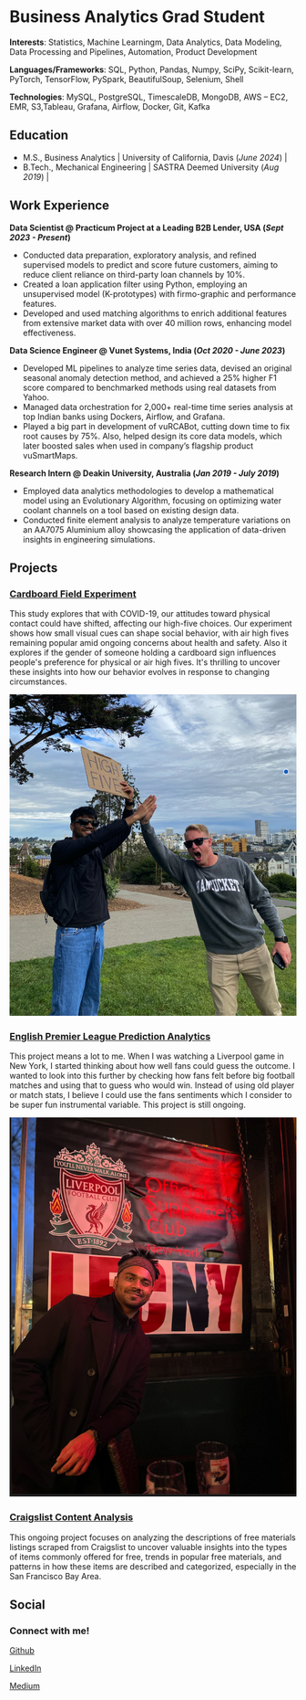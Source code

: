 # Business Analytics Grad Student

**Interests**: Statistics, Machine Learningm, Data Analytics, Data Modeling, Data Processing and Pipelines, Automation, Product Development 

**Languages/Frameworks**: SQL, Python, Pandas, Numpy, SciPy, Scikit-learn, PyTorch, TensorFlow, PySpark, BeautifulSoup, Selenium, Shell

**Technologies**: MySQL, PostgreSQL, TimescaleDB, MongoDB, AWS – EC2, EMR, S3,Tableau, Grafana, Airflow, Docker, Git, Kafka  

## Education						       		
- M.S., Business Analytics	      | University of California, Davis (_June 2024_)  |	        		
- B.Tech., Mechanical Engineering | SASTRA Deemed University (_Aug 2019_)  |

## Work Experience
**Data Scientist @ Practicum Project at a Leading B2B Lender, USA (_Sept 2023 - Present_)**
-	Conducted data preparation, exploratory analysis, and refined supervised models to predict and score future customers, aiming to reduce client reliance on third-party loan channels by 10%.
-	Created a loan application filter using Python, employing an unsupervised model (K-prototypes) with firmo-graphic and performance features.
- Developed and used matching algorithms to enrich additional features from extensive market data with over 40 million rows, enhancing model effectiveness.

**Data Science Engineer @ Vunet Systems, India (_Oct 2020 - June 2023_)**
- Developed ML pipelines to analyze time series data, devised an original seasonal anomaly detection method, and achieved a 25% higher F1 score compared to benchmarked methods using real datasets from Yahoo.
-	Managed data orchestration for 2,000+ real-time time series analysis at top Indian banks using Dockers, Airflow, and Grafana. 
- Played a big part in development of vuRCABot, cutting down time to fix root causes by 75%. Also, helped design its core data models, which later boosted sales when used in company’s flagship product vuSmartMaps.

**Research Intern @ Deakin University, Australia (_Jan 2019 - July 2019_)**
- Employed data analytics methodologies to develop a mathematical model using an Evolutionary Algorithm, focusing on optimizing water coolant channels on a tool based on existing design data.
- Conducted finite element analysis to analyze temperature variations on an AA7075 Aluminium alloy showcasing the application of data-driven insights in engineering simulations.

## Projects
### [Cardboard Field Experiment](https://github.com/rishikesanr/Field-Experiment-Cardboard-Sign) 

This study explores that with COVID-19, our attitudes toward physical contact could have shifted, affecting our high-five choices. Our experiment shows how small visual cues can shape social behavior, with air high fives remaining popular amid ongoing concerns about health and safety. Also it explores if the gender of someone holding a cardboard sign influences people's preference for physical or air high fives. It's thrilling to uncover these insights into how our behavior evolves in response to changing circumstances.

![Alamo Square, San Francisco](/assets/images/FE.png)

### [English Premier League Prediction Analytics](https://github.com/rishikesanr/EPL-Prediction-Analytics)

This project means a lot to me. When I was watching a Liverpool game in New York, I started thinking about how well fans could guess the outcome. I wanted to look into this further by checking how fans felt before big football matches and using that to guess who would win. Instead of using old player or match stats, I believe I could use the fans sentiments which I consider to be super fun instrumental variable. This project is still ongoing.

![11th Street Bar, New York City](/assets/images/liverpool.png)

### [Craigslist Content Analysis](https://github.com/rishikesanr/craigslist-content-analysis)

This ongoing project focuses on analyzing the descriptions of free materials listings scraped from Craigslist to uncover valuable insights into the types of items commonly offered for free, trends in popular free materials, and patterns in how these items are described and categorized, especially in the San Francisco Bay Area.

## Social
### Connect with me! 
[Github](https://github.com/rishikesanr)

[LinkedIn](https://www.linkedin.com/in/rishikesanr/)

[Medium](https://medium.com/@rishikesanr)



